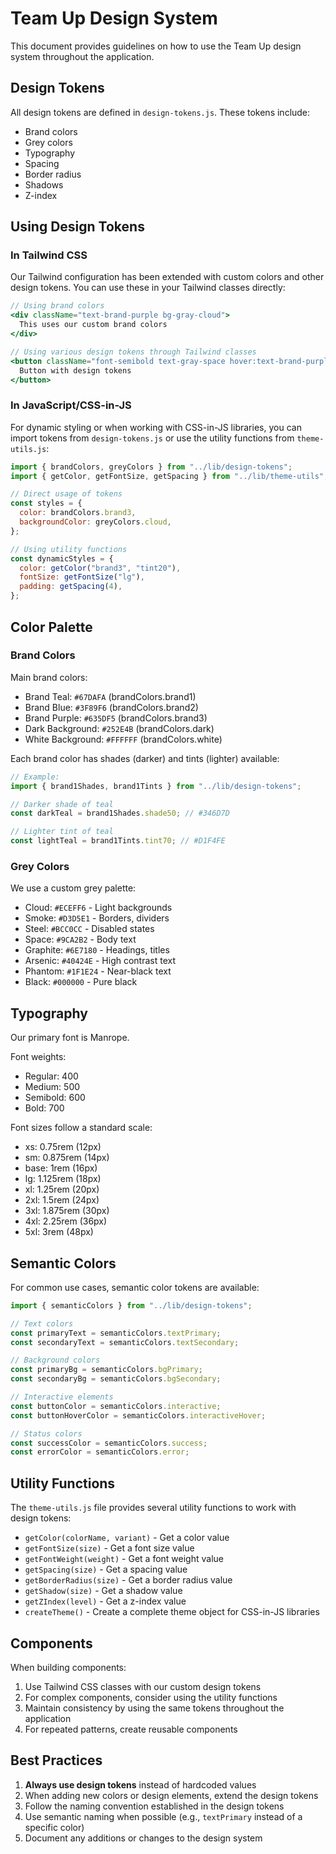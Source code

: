 # Team Up Design System

This document provides guidelines on how to use the Team Up design system throughout the application.

## Design Tokens

All design tokens are defined in `design-tokens.js`. These tokens include:

- Brand colors
- Grey colors
- Typography
- Spacing
- Border radius
- Shadows
- Z-index

## Using Design Tokens

### In Tailwind CSS

Our Tailwind configuration has been extended with custom colors and other design tokens. You can use these in your Tailwind classes directly:

```jsx
// Using brand colors
<div className="text-brand-purple bg-gray-cloud">
  This uses our custom brand colors
</div>

// Using various design tokens through Tailwind classes
<button className="font-semibold text-gray-space hover:text-brand-purple px-4 py-2 rounded-xl shadow-md">
  Button with design tokens
</button>
```

### In JavaScript/CSS-in-JS

For dynamic styling or when working with CSS-in-JS libraries, you can import tokens from `design-tokens.js` or use the utility functions from `theme-utils.js`:

```jsx
import { brandColors, greyColors } from "../lib/design-tokens";
import { getColor, getFontSize, getSpacing } from "../lib/theme-utils";

// Direct usage of tokens
const styles = {
  color: brandColors.brand3,
  backgroundColor: greyColors.cloud,
};

// Using utility functions
const dynamicStyles = {
  color: getColor("brand3", "tint20"),
  fontSize: getFontSize("lg"),
  padding: getSpacing(4),
};
```

## Color Palette

### Brand Colors

Main brand colors:

- Brand Teal: `#67DAFA` (brandColors.brand1)
- Brand Blue: `#3F89F6` (brandColors.brand2)
- Brand Purple: `#635DF5` (brandColors.brand3)
- Dark Background: `#252E4B` (brandColors.dark)
- White Background: `#FFFFFF` (brandColors.white)

Each brand color has shades (darker) and tints (lighter) available:

```jsx
// Example:
import { brand1Shades, brand1Tints } from "../lib/design-tokens";

// Darker shade of teal
const darkTeal = brand1Shades.shade50; // #346D7D

// Lighter tint of teal
const lightTeal = brand1Tints.tint70; // #D1F4FE
```

### Grey Colors

We use a custom grey palette:

- Cloud: `#ECEFF6` - Light backgrounds
- Smoke: `#D3D5E1` - Borders, dividers
- Steel: `#BCC0CC` - Disabled states
- Space: `#9CA2B2` - Body text
- Graphite: `#6E7180` - Headings, titles
- Arsenic: `#40424E` - High contrast text
- Phantom: `#1F1E24` - Near-black text
- Black: `#000000` - Pure black

## Typography

Our primary font is Manrope.

Font weights:

- Regular: 400
- Medium: 500
- Semibold: 600
- Bold: 700

Font sizes follow a standard scale:

- xs: 0.75rem (12px)
- sm: 0.875rem (14px)
- base: 1rem (16px)
- lg: 1.125rem (18px)
- xl: 1.25rem (20px)
- 2xl: 1.5rem (24px)
- 3xl: 1.875rem (30px)
- 4xl: 2.25rem (36px)
- 5xl: 3rem (48px)

## Semantic Colors

For common use cases, semantic color tokens are available:

```jsx
import { semanticColors } from "../lib/design-tokens";

// Text colors
const primaryText = semanticColors.textPrimary;
const secondaryText = semanticColors.textSecondary;

// Background colors
const primaryBg = semanticColors.bgPrimary;
const secondaryBg = semanticColors.bgSecondary;

// Interactive elements
const buttonColor = semanticColors.interactive;
const buttonHoverColor = semanticColors.interactiveHover;

// Status colors
const successColor = semanticColors.success;
const errorColor = semanticColors.error;
```

## Utility Functions

The `theme-utils.js` file provides several utility functions to work with design tokens:

- `getColor(colorName, variant)` - Get a color value
- `getFontSize(size)` - Get a font size value
- `getFontWeight(weight)` - Get a font weight value
- `getSpacing(size)` - Get a spacing value
- `getBorderRadius(size)` - Get a border radius value
- `getShadow(size)` - Get a shadow value
- `getZIndex(level)` - Get a z-index value
- `createTheme()` - Create a complete theme object for CSS-in-JS libraries

## Components

When building components:

1. Use Tailwind CSS classes with our custom design tokens
2. For complex components, consider using the utility functions
3. Maintain consistency by using the same tokens throughout the application
4. For repeated patterns, create reusable components

## Best Practices

1. **Always use design tokens** instead of hardcoded values
2. When adding new colors or design elements, extend the design tokens
3. Follow the naming convention established in the design tokens
4. Use semantic naming when possible (e.g., `textPrimary` instead of a specific color)
5. Document any additions or changes to the design system
